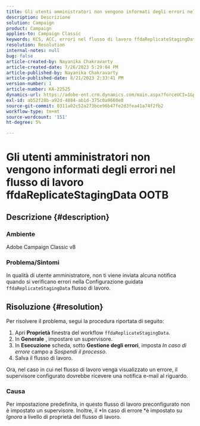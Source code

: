 ```yaml
---
title: Gli utenti amministratori non vengono informati degli errori nel flusso di lavoro ffdaReplicateStagingData OOTB
description: Descrizione
solution: Campaign
product: Campaign
applies-to: Campaign Classic
keywords: KCS, ACC, errori nel flusso di lavoro ffdaReplicateStagingData OOTB, proprietà del flusso di lavoro
resolution: Resolution
internal-notes: null
bug: false
article-created-by: Nayanika Chakravarty
article-created-date: 7/26/2023 5:29:04 PM
article-published-by: Nayanika Chakravarty
article-published-date: 8/21/2023 2:33:41 PM
version-number: 1
article-number: KA-22525
dynamics-url: https://adobe-ent.crm.dynamics.com/main.aspx?forceUCI=1&pagetype=entityrecord&etn=knowledgearticle&id=12cf74e5-d92b-ee11-bdf4-6045bd006e5a
exl-id: ab52f28b-a92d-4884-ab1d-375c0a9660e0
source-git-commit: 0311a02c52a273bce96b47fe2d3fea41a74f2fb2
workflow-type: tm+mt
source-wordcount: '151'
ht-degree: 5%

---
```


# Gli utenti amministratori non vengono informati degli errori nel flusso di lavoro ffdaReplicateStagingData OOTB

## Descrizione {#description}


### Ambiente

Adobe Campaign Classic v8

### Problema/Sintomi

In qualità di utente amministratore, non ti viene inviata alcuna notifica quando si verificano errori nella Configurazione guidata `ffdaReplicateStagingData` flusso di lavoro.


## Risoluzione {#resolution}


Per risolvere il problema, segui la procedura riportata di seguito:

1. Apri <b>Proprietà</b> finestra del workflow `ffdaReplicateStagingData`.
2. In <b>Generale</b> , impostare un supervisore.
3. In <b>Esecuzione</b> scheda, sotto <b>Gestione degli errori</b>, imposta *In caso di errore* campo a *Sospendi il processo*.
4. Salva il flusso di lavoro.


Ora, nel caso in cui nel flusso di lavoro venga visualizzato un errore, il supervisore configurato dovrebbe ricevere una notifica e-mail al riguardo.

### Causa

Per impostazione predefinita, in questo flusso di lavoro preconfigurato non è impostato un supervisore. Inoltre, il *In caso di errore<b> </b>*è impostato su *Ignora* a livello di proprietà del flusso di lavoro.
